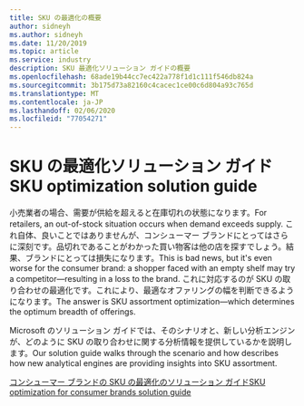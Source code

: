 ```yaml
---
title: SKU の最適化の概要
author: sidneyh
ms.author: sidneyh
ms.date: 11/20/2019
ms.topic: article
ms.service: industry
description: SKU 最適化ソリューション ガイドの概要
ms.openlocfilehash: 68ade19b44cc7ec422a778f1d1c111f546db824a
ms.sourcegitcommit: 3b175d73a82160c4cacec1ce00c6d804a93c765d
ms.translationtype: MT
ms.contentlocale: ja-JP
ms.lasthandoff: 02/06/2020
ms.locfileid: "77054271"
---
```

# <a name="sku-optimization-solution-guide"></a><span data-ttu-id="26f65-103">SKU の最適化ソリューション ガイド</span><span class="sxs-lookup"><span data-stu-id="26f65-103">SKU optimization solution guide</span></span>

<span data-ttu-id="26f65-104">小売業者の場合、需要が供給を超えると在庫切れの状態になります。</span><span class="sxs-lookup"><span data-stu-id="26f65-104">For retailers, an out-of-stock situation occurs when demand exceeds supply.</span></span> <span data-ttu-id="26f65-105">これ自体、良いことではありませんが、コンシューマー ブランドにとってはさらに深刻です。品切れであることがわかった買い物客は他の店を探すでしょう。結果、ブランドにとっては損失になります。</span><span class="sxs-lookup"><span data-stu-id="26f65-105">This is bad news, but it's even worse for the consumer brand: a shopper faced with an empty shelf may try a competitor—resulting in a loss to the brand.</span></span> <span data-ttu-id="26f65-106">これに対応するのが SKU の取り合わせの最適化です。これにより、最適なオファリングの幅を判断できるようになります。</span><span class="sxs-lookup"><span data-stu-id="26f65-106">The answer is SKU assortment optimization—which determines the optimum breadth of offerings.</span></span>  

<span data-ttu-id="26f65-107">Microsoft のソリューション ガイドでは、そのシナリオと、新しい分析エンジンが、どのように SKU の取り合わせに関する分析情報を提供しているかを説明します。</span><span class="sxs-lookup"><span data-stu-id="26f65-107">Our solution guide walks through the scenario and how describes how new analytical engines are providing insights into SKU assortment.</span></span> 

[<span data-ttu-id="26f65-108">コンシューマー ブランドの SKU の最適化のソリューション ガイド</span><span class="sxs-lookup"><span data-stu-id="26f65-108">SKU optimization for consumer brands solution guide </span></span>](/azure/industry/retail/sku-optimization-solution-guide)
